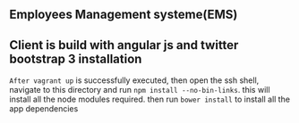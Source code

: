 Employees Management systeme(EMS) 
----------------------------------
Client is build with angular js and  twitter bootstrap 3
installation
------------
`After vagrant up`  is successfully executed, then open the ssh shell, navigate to this directory and run `npm install --no-bin-links`.
this will install all the node modules required.
then run `bower install` to install all the app dependencies
